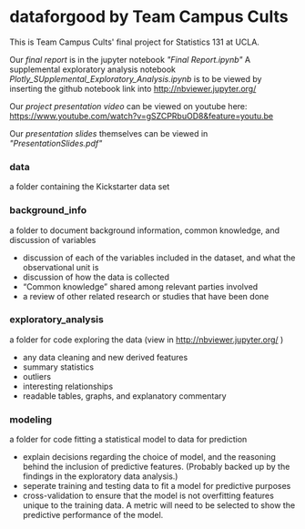 # dataforgood by Team Campus Cults
This is Team Campus Cults' final project for Statistics 131 at UCLA.

Our *final report* is in the jupyter notebook  *"Final Report.ipynb"*
A supplemental exploratory analysis notebook *Plotly_SUpplemental_Exploratory_Analysis.ipynb* is to be viewed by inserting the github notebook link into http://nbviewer.jupyter.org/

Our *project presentation video* can be viewed on youtube here: https://www.youtube.com/watch?v=gSZCPRbuOD8&feature=youtu.be

Our *presentation slides* themselves can be viewed in *"PresentationSlides.pdf"*

### data
a folder containing the Kickstarter data set

### background_info
a folder to document background information, common knowledge, and discussion of variables
- discussion of each of the variables included in the dataset, and what the observational unit is
- discussion of how the data is collected
- “Common knowledge” shared among relevant parties involved
- a review of other related research or studies that have been done

### exploratory_analysis
a folder for code exploring the data  (view in http://nbviewer.jupyter.org/ )
- any data cleaning and new derived features
- summary statistics
- outliers
- interesting relationships
- readable tables, graphs, and explanatory commentary

### modeling
a folder for code fitting a statistical model to data for prediction
- explain decisions regarding the choice of model, and the reasoning behind the inclusion of predictive features. (Probably backed up by the findings in the exploratory data analysis.)
- seperate training and testing data to fit a model for predictive purposes
- cross-validation to ensure that the model is not overfitting features unique to the training data. A metric will need to be selected to show the predictive performance of the model.

